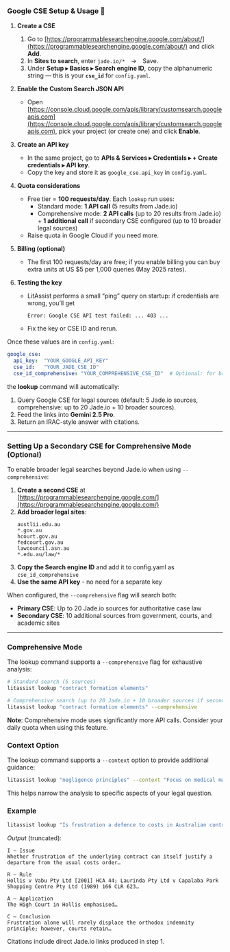 ### Google CSE Setup & Usage  🔑

1. **Create a CSE**

   1. Go to [https://programmablesearchengine.google.com/about/](https://programmablesearchengine.google.com/about/) and click **Add**.
   2. In **Sites to search**, enter `jade.io/*` → Save.
   3. Under **Setup ▸ Basics ▸ Search engine ID**, copy the alphanumeric string — this is your **`cse_id`** for `config.yaml`.

2. **Enable the Custom Search JSON API**

   * Open [https://console.cloud.google.com/apis/library/customsearch.googleapis.com](https://console.cloud.google.com/apis/library/customsearch.googleapis.com), pick your project (or create one) and click **Enable**.

3. **Create an API key**

   * In the same project, go to **APIs & Services ▸ Credentials ▸ + Create credentials ▸ API key**.
   * Copy the key and store it as `google_cse.api_key` in `config.yaml`.

4. **Quota considerations**

   * Free tier = **100 requests/day**. Each `lookup` run uses:
     - Standard mode: **1 API call** (5 results from Jade.io)
     - Comprehensive mode: **2 API calls** (up to 20 results from Jade.io) + **1 additional call** if secondary CSE configured (up to 10 broader legal sources)
   * Raise quota in Google Cloud if you need more.

5. **Billing (optional)**

   * The first 100 requests/day are free; if you enable billing you can buy extra units at US \$5 per 1,000 queries (May 2025 rates).

6. **Testing the key**

   * LitAssist performs a small “ping” query on startup: if credentials are wrong, you’ll get

     ```
     Error: Google CSE API test failed: ... 403 ...
     ```
   * Fix the key or CSE ID and rerun.

Once these values are in `config.yaml`:

```yaml
google_cse:
  api_key:  "YOUR_GOOGLE_API_KEY"
  cse_id:   "YOUR_JADE_CSE_ID"
  cse_id_comprehensive: "YOUR_COMPREHENSIVE_CSE_ID"  # Optional: for broader legal sources
```

the **lookup** command will automatically:

1. Query Google CSE for legal sources (default: 5 Jade.io sources, comprehensive: up to 20 Jade.io + 10 broader sources).
2. Feed the links into **Gemini 2.5 Pro**.
3. Return an IRAC-style answer with citations.

---

### Setting Up a Secondary CSE for Comprehensive Mode (Optional)

To enable broader legal searches beyond Jade.io when using `--comprehensive`:

1. **Create a second CSE** at [https://programmablesearchengine.google.com/](https://programmablesearchengine.google.com/)
2. **Add broader legal sites**:
   ```
   austlii.edu.au
   *.gov.au
   hcourt.gov.au
   fedcourt.gov.au
   lawcouncil.asn.au
   *.edu.au/law/*
   ```
3. **Copy the Search engine ID** and add it to config.yaml as `cse_id_comprehensive`
4. **Use the same API key** - no need for a separate key

When configured, the `--comprehensive` flag will search both:
- **Primary CSE**: Up to 20 Jade.io sources for authoritative case law
- **Secondary CSE**: 10 additional sources from government, courts, and academic sites

---

### Comprehensive Mode

The lookup command supports a `--comprehensive` flag for exhaustive analysis:

```bash
# Standard search (5 sources)
litassist lookup "contract formation elements"

# Comprehensive search (up to 20 Jade.io + 10 broader sources if secondary CSE configured)
litassist lookup "contract formation elements" --comprehensive
```

**Note**: Comprehensive mode uses significantly more API calls. Consider your daily quota when using this feature.

### Context Option

The lookup command supports a `--context` option to provide additional guidance:

```bash
litassist lookup "negligence principles" --context "Focus on medical malpractice cases involving surgical errors"
```

This helps narrow the analysis to specific aspects of your legal question.

### Example

```bash
litassist lookup "Is frustration a defence to costs in Australian contract law?"
```

*Output* (truncated):

```
I – Issue
Whether frustration of the underlying contract can itself justify a departure from the usual costs order…

R – Rule
Hollis v Vabu Pty Ltd [2001] HCA 44; Laurinda Pty Ltd v Capalaba Park Shopping Centre Pty Ltd (1989) 166 CLR 623…

A – Application
The High Court in Hollis emphasised…

C – Conclusion
Frustration alone will rarely displace the orthodox indemnity principle; however, courts retain…
```

Citations include direct Jade.io links produced in step 1.
